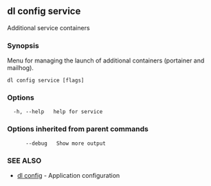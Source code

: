 ## dl config service

Additional service containers

### Synopsis

Menu for managing the launch of additional containers (portainer and mailhog).

```
dl config service [flags]
```

### Options

```
  -h, --help   help for service
```

### Options inherited from parent commands

```
      --debug   Show more output
```

### SEE ALSO

* [dl config](dl_config.md)     - Application configuration

